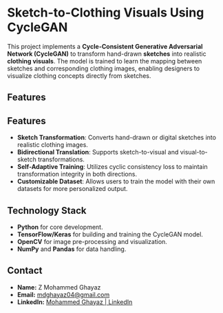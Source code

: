 # Sketch-to-Clothing Visuals Using CycleGAN

This project implements a **Cycle-Consistent Generative Adversarial Network (CycleGAN)** to transform hand-drawn **sketches** into realistic **clothing visuals**. The model is trained to learn the mapping between sketches and corresponding clothing images, enabling designers to visualize clothing concepts directly from sketches.

## **Features**

## **Features**
- **Sketch Transformation**: Converts hand-drawn or digital sketches into realistic clothing images.
- **Bidirectional Translation**: Supports sketch-to-visual and visual-to-sketch transformations.
- **Self-Adaptive Training**: Utilizes cyclic consistency loss to maintain transformation integrity in both directions.
- **Customizable Dataset**: Allows users to train the model with their own datasets for more personalized output.

## **Technology Stack**

- **Python** for core development.
- **TensorFlow/Keras** for building and training the CycleGAN model.
- **OpenCV** for image pre-processing and visualization.
- **NumPy** and **Pandas** for data handling.

## **Contact**

- **Name:** Z Mohammed Ghayaz
- **Email:** [mdghayaz04@gmail.com](mailto:mdghayaz04@gmail.com)  
- **LinkedIn:** [Mohammed Ghayaz | LinkedIn](https://linkedin.com/in/mohammed-ghayaz) 